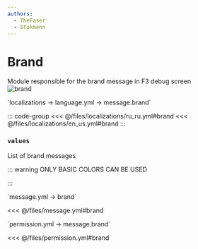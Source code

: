 ```yaml
---
authors:
  - TheFaser
  - Stokmenn
---
```


# Brand

Module responsible for the brand message in F3 debug screen  
![brand](/brand.png)

[//]: # (localization)
<!--@include: @/parts/words.md#localization-->
<!--@include: @/parts/words.md#path--> `localizations → language.yml → message.brand`

<!--@include: @/parts/words.md#default-->

::: code-group
<<< @/files/localizations/ru_ru.yml#brand
<<< @/files/localizations/en_us.yml#brand
:::

### `values`

List of brand messages

::: warning ONLY BASIC COLORS CAN BE USED
<!--@include: @/parts/color.md-->
:::


[//]: # (message.yml)
<!--@include: @/parts/words.md#setting-->
<!--@include: @/parts/words.md#path--> `message.yml → brand`

<!--@include: @/parts/words.md#default-->
<<< @/files/message.yml#brand

<!--@include: @/parts/enable.md-->
<!--@include: @/parts/random.md-->
<!--@include: @/parts/destination.md-->
<!--@include: @/parts/ticker.md-->

[//]: # (permission.yml)
<!--@include: @/parts/words.md#permission-->
<!--@include: @/parts/words.md#path--> `permission.yml → message.brand`

<!--@include: @/parts/words.md#default-->
<<< @/files/permission.yml#brand

<!--@include: @/parts/permission/permissionTier3.md-->
